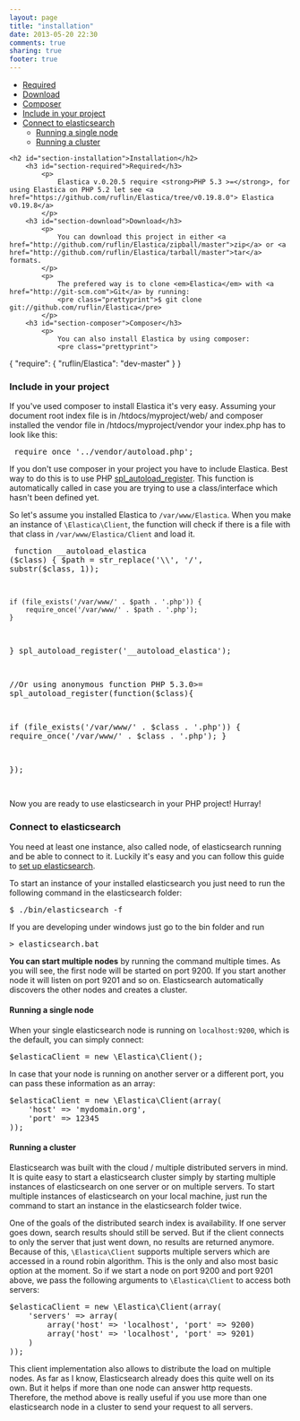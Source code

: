 ```yaml
---
layout: page
title: "installation"
date: 2013-05-20 22:30
comments: true
sharing: true
footer: true
---
```

<ul>
	<li>
		<a href="#section-required">Required</a>
	</li>
	<li>
		<a href="#section-download">Download</a>
	</li>
    <li>
        <a href="#section-composer">Composer</a>
    </li>
	<li>
		<a href="#section-include">Include in your project</a>
	</li>
	<li>
		<a href="#section-connect">Connect to elasticsearch</a>
		<ul>
			<li><a href="#section-connect-single">Running a single node</a></li>
			<li><a href="#section-connect-cluster">Running a cluster</a></li>
		</ul>
	</li>
</ul>


	<h2 id="section-installation">Installation</h2>
		<h3 id="section-required">Required</h3>
			<p>
			    Elastica v.0.20.5 require <strong>PHP 5.3 >=</strong>, for using Elastica on PHP 5.2 let see <a href="https://github.com/ruflin/Elastica/tree/v0.19.8.0"> Elastica v0.19.8</a>
			</p>
		<h3 id="section-download">Download</h3>
			<p>
				You can download this project in either <a href="http://github.com/ruflin/Elastica/zipball/master">zip</a> or <a href="http://github.com/ruflin/Elastica/tarball/master">tar</a> formats.
			</p>
			<p>
				The prefered way is to clone <em>Elastica</em> with <a href="http://git-scm.com">Git</a> by running:
				<pre class="prettyprint">$ git clone git://github.com/ruflin/Elastica</pre>
			</p>
        <h3 id="section-composer">Composer</h3>
            <p>
                You can also install Elastica by using composer:
                <pre class="prettyprint">
{
    "require": {
        "ruflin/Elastica": "dev-master"
    }
}
                </pre>
            </p>
		<h3 id="section-include">Include in your project</h3>
            <p>If you've used composer to install Elastica it's very easy. Assuming your document root index file is in
                /htdocs/myproject/web/ and composer installed the vendor file in /htdocs/myproject/vendor your index.php
                has to look like this:
                <pre class="prettyprint">
require_once '../vendor/autoload.php';
                </pre>
            </p>
			<p>
				If you don't use composer in your project you have to include Elastica. Best way to do this is to use PHP <a href="http://php.net/manual/en/function.spl-autoload-register.php">spl_autoload_register</a>. This function is automatically called in case you are trying to use a class/interface which hasn't been defined yet.
			</p>
			<p>
				So let's assume you installed Elastica to <code>/var/www/Elastica</code>. When you make an instance of <code>\Elastica\Client</code>, the function will check if there is a file with that class in <code>/var/www/Elastica/Client</code> and load it.
			<p>
			<pre class="prettyprint">
function __autoload_elastica ($class) {
    $path = str_replace('\\', '/', substr($class, 1));

    if (file_exists('/var/www/' . $path . '.php')) {
        require_once('/var/www/' . $path . '.php');
    }
}
spl_autoload_register('__autoload_elastica');

//Or using anonymous function PHP 5.3.0>=
spl_autoload_register(function($class){
   
   if (file_exists('/var/www/' . $class . '.php')) {
        require_once('/var/www/' . $class . '.php');
    }

});

</pre>
			<p>
				Now you are ready to use elasticsearch in your PHP project! Hurray!
			</p>
		<h3 id="section-connect">Connect to elasticsearch</h3>
				<p>
					You need at least one instance, also called node, of elasticsearch running and be able to connect to it. Luckily it's easy and you can follow this guide to <a href="http://www.elasticsearch.org/tutorials/2010/07/01/setting-up-elasticsearch.html">set up elasticsearch</a>.
				</p>
				<p>
					To start an instance of your installed elasticsearch you just need to run the following command in the elasticsearch folder:
				</p>
				<pre>$ ./bin/elasticsearch -f</pre>
                <p>If you are developing under windows just go to the bin folder and run</p>
                <pre>> elasticsearch.bat</pre>
				<p>
					<strong>You can start multiple nodes</strong> by running the command multiple times. As you will see, the first node will be started on port 9200. If you start another node it will listen on port 9201 and so on. Elasticsearch automatically discovers the other nodes and creates a cluster.
				</p>
				<h4 id="section-connect-single">Running a single node</h4>
					<p>
						When your single elasticsearch node is running on <code>localhost:9200</code>, which is the default, you can simply connect:
					</p>
					<pre class="prettyprint">$elasticaClient = new \Elastica\Client();</pre>
					<p>
						In case that your node is running on another server or a different port, you can pass these information as an array:
					</p>
					<pre class="prettyprint">
$elasticaClient = new \Elastica\Client(array(
    'host' => 'mydomain.org',
    'port' => 12345
));</pre>
				<h4 id="section-connect-cluster">Running a cluster</h4>
					<p>
						Elasticsearch was built with the cloud / multiple distributed servers in mind. It is quite easy to start a elasticsearch cluster simply by starting multiple instances of elasticsearch on one server or on multiple servers. To start multiple instances of elasticsearch on your local machine, just run the command to start an instance in the elasticsearch folder twice.
					</p>
					<p>
						One of the goals of the distributed search index is availability. If one server goes down, search results should still be served. But if the client connects to only the server that just went down, no results are returned anymore. Because of this, <code>\Elastica\Client</code> supports multiple servers which are accessed in a round robin algorithm. This is the only and also most basic option at the moment. So if we start a node on port 9200 and port 9201 above, we pass the following arguments to <code>\Elastica\Client</code> to access both servers:
					</p>
					<pre class="prettyprint">
$elasticaClient = new \Elastica\Client(array(
    'servers' => array(
        array('host' => 'localhost', 'port' => 9200)
        array('host' => 'localhost', 'port' => 9201)
    )
));</pre>
					<p>
						This client implementation also allows to distribute the load on multiple nodes. As far as I know, Elasticsearch already does this quite well on its own. But it helps if more than one node can answer http requests. Therefore, the method above is really useful if you use more than one elasticsearch node in a cluster to send your request to all servers.
					</p>